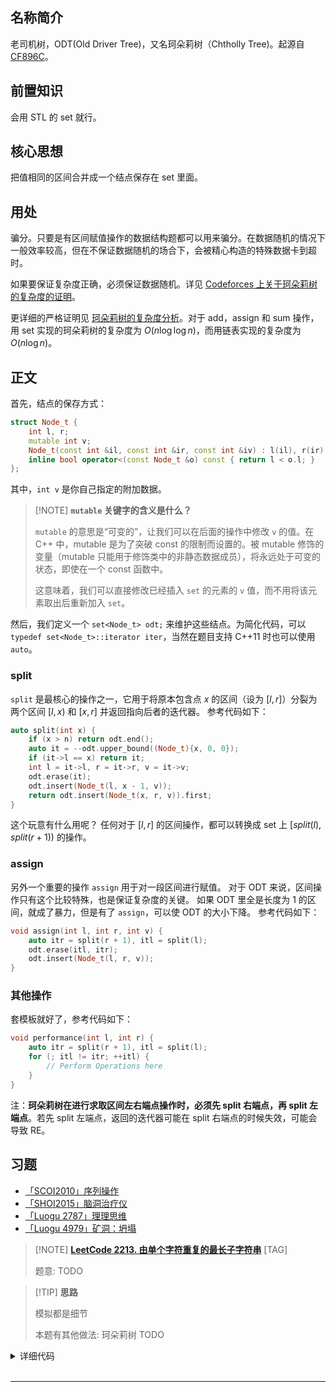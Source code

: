 ## 名称简介

老司机树，ODT(Old Driver Tree)，又名珂朵莉树（Chtholly Tree)。起源自 [CF896C](https://codeforces.com/problemset/problem/896/C)。

## 前置知识

会用 STL 的 set 就行。

## 核心思想

把值相同的区间合并成一个结点保存在 set 里面。

## 用处

骗分。只要是有区间赋值操作的数据结构题都可以用来骗分。在数据随机的情况下一般效率较高，但在不保证数据随机的场合下，会被精心构造的特殊数据卡到超时。

如果要保证复杂度正确，必须保证数据随机。详见 [Codeforces 上关于珂朵莉树的复杂度的证明](http://codeforces.com/blog/entry/56135?#comment-398940)。

更详细的严格证明见 [珂朵莉树的复杂度分析](https://zhuanlan.zhihu.com/p/102786071)。对于 add，assign 和 sum 操作，用 set 实现的珂朵莉树的复杂度为 $O(n \log \log n)$，而用链表实现的复杂度为 $O(n \log n)$。

## 正文

首先，结点的保存方式：

```cpp
struct Node_t {
    int l, r;
    mutable int v;
    Node_t(const int &il, const int &ir, const int &iv) : l(il), r(ir), v(iv) {}
    inline bool operator<(const Node_t &o) const { return l < o.l; }
};
```

其中，`int v` 是你自己指定的附加数据。

> [!NOTE] **`mutable` 关键字的含义是什么？**
> 
> `mutable` 的意思是“可变的”，让我们可以在后面的操作中修改 `v` 的值。在 C++ 中，mutable 是为了突破 const 的限制而设置的。被 mutable 修饰的变量（mutable 只能用于修饰类中的非静态数据成员），将永远处于可变的状态，即使在一个 const 函数中。
> 
> 这意味着，我们可以直接修改已经插入 `set` 的元素的 `v` 值，而不用将该元素取出后重新加入 `set`。

然后，我们定义一个 `set<Node_t> odt;` 来维护这些结点。为简化代码，可以 `typedef set<Node_t>::iterator iter`，当然在题目支持 C++11 时也可以使用 `auto`。

### split

`split` 是最核心的操作之一，它用于将原本包含点 $x$ 的区间（设为 $[l, r]$）分裂为两个区间 $[l, x)$ 和 $[x, r]$ 并返回指向后者的迭代器。
参考代码如下：

```cpp
auto split(int x) {
    if (x > n) return odt.end();
    auto it = --odt.upper_bound((Node_t){x, 0, 0});
    if (it->l == x) return it;
    int l = it->l, r = it->r, v = it->v;
    odt.erase(it);
    odt.insert(Node_t(l, x - 1, v));
    return odt.insert(Node_t(x, r, v)).first;
}
```

这个玩意有什么用呢？
任何对于 $[l,r]$ 的区间操作，都可以转换成 set 上 $[split(l),split(r + 1))$ 的操作。

### assign

另外一个重要的操作 `assign` 用于对一段区间进行赋值。
对于 ODT 来说，区间操作只有这个比较特殊，也是保证复杂度的关键。
如果 ODT 里全是长度为 $1$ 的区间，就成了暴力，但是有了 `assign`，可以使 ODT 的大小下降。
参考代码如下：

```cpp
void assign(int l, int r, int v) {
    auto itr = split(r + 1), itl = split(l);
    odt.erase(itl, itr);
    odt.insert(Node_t(l, r, v));
}
```

### 其他操作

套模板就好了，参考代码如下：

```cpp
void performance(int l, int r) {
    auto itr = split(r + 1), itl = split(l);
    for (; itl != itr; ++itl) {
        // Perform Operations here
    }
}
```

注：**珂朵莉树在进行求取区间左右端点操作时，必须先 split 右端点，再 split 左端点**。若先 split 左端点，返回的迭代器可能在 split 右端点的时候失效，可能会导致 RE。

## 习题

- [「SCOI2010」序列操作](https://www.luogu.com.cn/problem/P2572)
- [「SHOI2015」脑洞治疗仪](https://loj.ac/problem/2037)
- [「Luogu 2787」理理思维](https://www.luogu.com.cn/problem/P2787)
- [「Luogu 4979」矿洞：坍塌](https://www.luogu.com.cn/problem/P4979)

> [!NOTE] **[LeetCode 2213. 由单个字符重复的最长子字符串](https://leetcode-cn.com/problems/longest-substring-of-one-repeating-character/)** [TAG]
> 
> 题意: TODO

> [!TIP] **思路**
> 
> 模拟都是细节
> 
> 本题有其他做法: 珂朵莉树 TODO

<details>
<summary>详细代码</summary>
<!-- tabs:start -->

##### **C++ 模拟**

```cpp
class Solution {
public:
    using PII = pair<int, int>;
    const static int N = 1e5 + 10;
    
    vector<int> longestRepeating(string s, string queryCharacters, vector<int>& queryIndices) {
        set<PII> S;
        multiset<int> MS;
        int n = s.size();
        for (int i = 0; i < n; ++ i ) {
            int j = i + 1;
            while (j < n && s[j] == s[i])
                j ++ ;
            S.insert({i, j - 1});
            MS.insert(j - i);
            i = j - 1;
        }
        
        vector<int> res;
        int m = queryCharacters.size();
        for (int i = 0; i < m; ++ i ) {
            char c = queryCharacters[i];
            int id = queryIndices[i];
            if (s[id] == c) {
                res.push_back(*MS.rbegin());
                continue;
            }
            
            auto [l, r] = *prev(S.lower_bound({id, INT_MAX}));   // ATTENTION
            // 先删后加 因为可能删的和加的是同一个区间
            S.erase(S.find({l, r}));
            MS.erase(MS.find(r - l + 1));
            
            if (l < id) {
                S.insert({l, id - 1});
                MS.insert(id - l);
            }
            if (id < r) {
                S.insert({id + 1, r});
                MS.insert(r - id);
            }
            
            int nl = id, nr = id;
            if (id + 1 < n && s[id + 1] == c) {
                auto [pl, pr] = *S.lower_bound({id, INT_MAX});
                nr = pr;
                S.erase(S.find({pl, pr}));
                MS.erase(MS.find(pr - pl + 1));
            }
            if (id - 1 >= 0 && s[id - 1] == c) {
                auto [pl, pr] = *prev(S.lower_bound({id, INT_MIN}));
                nl = pl;
                S.erase(S.find({pl, pr}));
                MS.erase(MS.find(pr - pl + 1));
            }
            
            s[id] = c;
            S.insert({nl, nr});
            MS.insert(nr - nl + 1);
            res.push_back(*MS.rbegin());
        }
        // cout << endl;
        return res;
    }
};
```


##### **C++ 珂朵莉树**

```cpp
class Solution {
public:
    int n;
    multiset<int> S;    // 记录所有长度

    struct Node_t {
        int l, r;
        mutable int v;
        inline bool operator<(const Node_t & o) const {
            return l < o.l;     // 按 l 升序排列
        }
    };
    set<Node_t> odt;
    auto split(int x) {
        auto it = odt.lower_bound({x, 0, 0}); // 找到大于等于x的第一个
        if (it != odt.end() && it->l == x) return it;
        // 否则x一定被前一段包含，向前移找到该段
        it -- ;
        auto [l, r, v] = *it;
        
        // 本题特殊处理
        S.erase(S.find(r - l + 1));
        S.insert(x - l), S.insert(r - x + 1);   // ATTENTION 是 [x, r] 而非 [x+1, r]

        odt.erase(it);
        odt.insert({l, x - 1, v});          
        return odt.insert({x, r, v}).first;     // ATTENTION 返回迭代器
    }
    void merge(set<Node_t>::iterator it) {
        if (it == odt.end() || it == odt.begin())
            return;
        auto lit = prev(it);
        auto [ll, lr, lv] = *lit;
        auto [rl, rr, rv] = *it;
        if (lv == rv) {
            odt.erase(lit), odt.erase(it), odt.insert({ll, rr, lv});
            S.erase(S.find(lr - ll + 1)), S.erase(S.find(rr - rl + 1)), S.insert(rr - ll + 1);
        }
    }
    void assign(int l, int r, int v) {
        auto itr = split(r + 1), itl = split(l);    // 顺序不能颠倒

        // 对于本题需要干掉相关的数据 所以遍历一遍
        S.insert(r - l + 1);
        for (auto it = itl; it != itr; ++ it ) {
            auto [l, r, _] = *it;
            S.erase(S.find(r - l + 1));
        }

        // 清除一系列节点
        odt.erase(itl, itr);
        odt.insert({l, r, v});

        // 维护区间
        merge(odt.lower_bound({l, 0, 0})), merge(itr);
    }

    vector<int> longestRepeating(string s, string queryCharacters, vector<int>& queryIndices) {
        this->n = s.size();

        // build odt
        for (int i = 0; i < n; ++ i ) {
            int j = i;
            while (j < n && s[j] == s[i])
                j ++ ;
            odt.insert({i, j - 1, s[i]});
            S.insert(j - i);
            i = j - 1;
        }

        vector<int> res;
        int m = queryCharacters.size();
        for (int i = 0; i < m; ++ i ) {
            char c = queryCharacters[i];
            int idx = queryIndices[i];
            if (s[idx] == c) {
                res.push_back(*S.rbegin());
                continue;
            }
            s[idx] = c;
            assign(idx, idx, c);
            res.push_back(*S.rbegin());
        }
        return res;
    }
};
```

##### **Python**

```python

```

<!-- tabs:end -->
</details>

<br>

* * *
